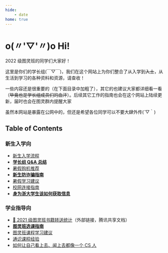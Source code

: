 ```yaml
---
hide:
    - date
home: true
---
```


# o(〃'▽'〃)o Hi!

2022 级图灵班的同学们大家好！

这里是你们的学长组(￣▽￣)，我们在这个网站上为你们整合了从入学到<del>入土</del>，从生活到学习的各种资料和资源，请查收！

一些内容还是很重要的（在下面目录中加粗了），其它的也建议大家都详细看一看（~~毕竟也是学长组成员们的血汗~~）。后续其它工作的指南也会在这个网站上陆续更新，届时也会在图灵群内提醒大家

虽然本网站是暴露在公网中的，但还是希望各位同学可以不要大肆外传(´▽｀)

## Table of Contents
### 新生入学向

- [新生入学流程](checkin)
- [**学长组 Q&A 总结**](qa)
- [暑假购机推荐](machine)
- [**新生防诈骗指南**](anti_fraud)
- [暑假学习建议](summer_study)
- [校网连接指南](rvpn)
- [**身为浙大学生该如何获取信息**](getinfo)

### 学业指导向
- [🔗 2021 级图灵班书籍转送统计](https://docs.qq.com/sheet/DT1NMbEJqWmpZbldt)（外部链接，腾讯共享文档）
- [**图灵班选课指南**](course_selection)
- [图灵班课程学习建议](courses)
- [通识课程经验](general)
- [如何让自己看上去、闻上去都像一个 CS 人](cser)
<!-- - [回忆卷汇总（**WIP**）](old_exam) -->